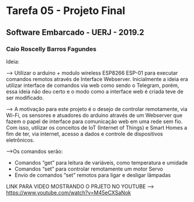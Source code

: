 # Tarefa 05 - Projeto Final 
## Software Embarcado - UERJ - 2019.2
### Caio Roscelly Barros Fagundes

Ideia:

--> Utilizar o arduino + modulo wireless ESP8266 ESP-01 para executar comandos remotos através de Interface Webserver. Inicialmente a ideia era utilizar interface de comandos via web como sendo o Telegram, porém, essa ideia não deu certo e o modo como a interface web é criada teve de ser modificado.

--> A motivação para este projeto é o desejo de controlar remotamente, via Wi-Fi,  os sensores e atuadores do arduino através de um Webserver que fazem o papel de interface para comunicação web em uma rede sem fio. Com isso, utilizar os conceitos de IoT (Internet of Things) e Smart Homes a fim de ter, via internet, acesso a dados e controle de dispositivos eletrônicos.


-->Os comandos serão:
- Comandos “get” para leitura de variáveis, como temperatura e umidade
- Comandos “set” para controlar remotamente um motor Servo
- Envio de comandos “set” remotos para ligar e desligar lâmpadas

LINK PARA VIDEO MOSTRANDO O PRJETO NO YOUTUBE --> https://www.youtube.com/watch?v=M45eCXSaNok
